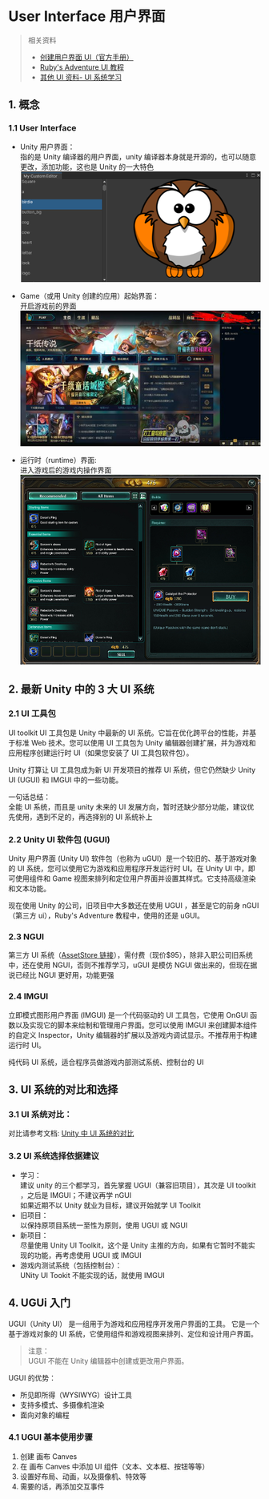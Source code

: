# User Interface 用户界面

> 相关资料
>
> - [创建用户界面 UI（官方手册）](https://docs.unity3d.com/cn/2021.2/Manual/UIToolkits.html)
> - [Ruby's Adventure UI 教程](https://learn.unity.com/tutorial/shi-jue-feng-ge-yong-hu-jie-mian-tai-tou-xian-shi?uv=2020.3&projectId=5facf921edbc2a2003a58d3a)
> - [其他 UI 资料- UI 系统学习](https://pmlpml.github.io/unity3d-learning/09-ui.html)

## 1. 概念

### 1.1 User Interface

- Unity 用户界面：  
   指的是 Unity 编译器的用户界面，unity 编译器本身就是开源的，也可以随意更改，添加功能，这也是 Unity 的一大特色
  ![](../../../imgs/Unity_CEW.png)

- Game（或用 Unity 创建的应用）起始界面：  
   开启游戏前的界面
  ![](../../../imgs/unity_bui.png)

- 运行时（runtime）界面:  
  进入游戏后的游戏内操作界面
  ![](../../../imgs/unity_rui.png)

## 2. 最新 Unity 中的 3 大 UI 系统

### 2.1 UI 工具包

UI toolkit UI 工具包是 Unity 中最新的 UI 系统。它旨在优化跨平台的性能，并基于标准 Web 技术。您可以使用 UI 工具包为 Unity 编辑器创建扩展，并为游戏和应用程序创建运行时 UI（如果您安装了 UI 工具包软件包）。

Unity 打算让 UI 工具包成为新 UI 开发项目的推荐 UI 系统，但它仍然缺少 Unity UI (UGUI) 和 IMGUI 中的一些功能。

一句话总结：  
全能 UI 系统，而且是 unity 未来的 UI 发展方向，暂时还缺少部分功能，建议优先使用，遇到不足的，再选择别的 UI 系统补上

### 2.2 Unity UI 软件包 (UGUI)

Unity 用户界面 (Unity UI) 软件包（也称为 uGUI）是一个较旧的、基于游戏对象的 UI 系统，您可以使用它为游戏和应用程序开发运行时 UI。在 Unity UI 中，即可使用组件和 Game 视图来排列和定位用户界面并设置其样式。它支持高级渲染和文本功能。

现在使用 Unity 的公司，旧项目中大多数还在使用 UGUI ，甚至是它的前身 nGUI（第三方 ui），Ruby's Adventure 教程中，使用的还是 uGUI。

### 2.3 NGUI

第三方 UI 系统（[AssetStore 链接](https://assetstore.unity.com/packages/tools/gui/ngui-next-gen-ui-2413)），需付费（现价$95），除非入职公司旧系统中，还在使用 NGUI，否则不推荐学习，uGUI 是模仿 NGUI 做出来的，但现在据说已经比 NGUI 更好用，功能更强

### 2.4 IMGUI

立即模式图形用户界面 (IMGUI) 是一个代码驱动的 UI 工具包，它使用 OnGUI 函数以及实现它的脚本来绘制和管理用户界面。您可以使用 IMGUI 来创建脚本组件的自定义 Inspector，Unity 编辑器的扩展以及游戏内调试显示。不推荐用于构建运行时 UI。

纯代码 UI 系统，适合程序员做游戏内部测试系统、控制台的 UI

## 3. UI 系统的对比和选择

### 3.1 UI 系统对比：

对比请参考文档: [Unity 中 UI 系统的对比](https://docs.unity3d.com/cn/2021.2/Manual/UI-system-compare.html)

### 3.2 UI 系统选择依据建议

- 学习：  
  建议 unity 的三个都学习，首先掌握 UGUI（兼容旧项目），其次是 UI toolkit ，之后是 IMGUI；不建议再学 nGUI  
   如果近期不以 Unity 就业为目标，建议开始就学 UI Toolkit
- 旧项目：  
  以保持原项目系统一至性为原则，使用 UGUI 或 NGUI
- 新项目：  
  尽量使用 Unity UI Toolkit，这个是 Unity 主推的方向，如果有它暂时不能实现的功能，再考虑使用 UGUI 或 IMGUI
- 游戏内测试系统（包括控制台）：  
  UNity UI Tookit 不能实现的话，就使用 IMGUI

## 4. UGUi 入门

UGUI（Unity UI） 是一组用于为游戏和应用程序开发用户界面的工具。 它是一个基于游戏对象的 UI 系统，它使用组件和游戏视图来排列、定位和设计用户界面。

> 注意：  
>  UGUI 不能在 Unity 编辑器中创建或更改用户界面。

UGUI 的优势：

- 所见即所得（WYSIWYG）设计工具
- 支持多模式、多摄像机渲染
- 面向对象的编程

### 4.1 UGUI 基本使用步骤

1. 创建 画布 Canves
2. 在 画布 Canves 中添加 UI 组件（文本、文本框、按钮等等）
3. 设置好布局、动画，以及摄像机、特效等
4. 需要的话，再添加交互事件
